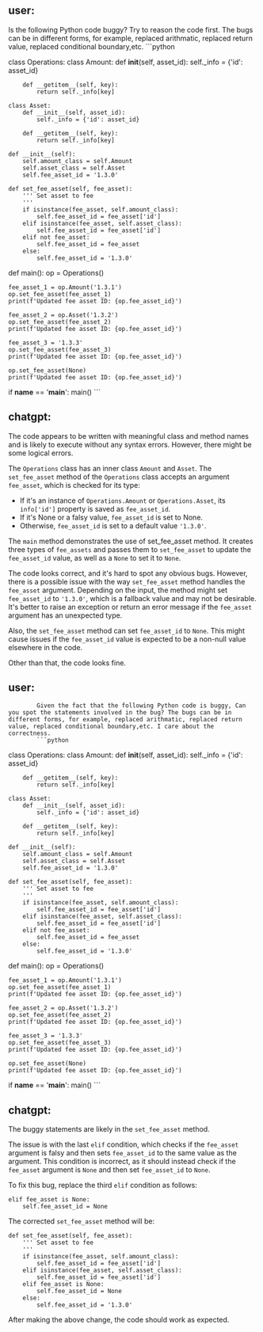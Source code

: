 

## user: 

Is the following Python code buggy? Try to reason the code first. The bugs can be in different forms, for example, replaced arithmatic, replaced return value, replaced conditional boundary,etc.
            ```python
            











class Operations:
    class Amount:
        def __init__(self, asset_id):
            self._info = {'id': asset_id}
        
        def __getitem__(self, key):
            return self._info[key]
    
    class Asset:
        def __init__(self, asset_id):
            self._info = {'id': asset_id}
        
        def __getitem__(self, key):
            return self._info[key]
    
    def __init__(self):
        self.amount_class = self.Amount
        self.asset_class = self.Asset
        self.fee_asset_id = '1.3.0'
    
    def set_fee_asset(self, fee_asset):
        ''' Set asset to fee
        '''
        if isinstance(fee_asset, self.amount_class):
            self.fee_asset_id = fee_asset['id']
        elif isinstance(fee_asset, self.asset_class):
            self.fee_asset_id = fee_asset['id']
        elif not fee_asset:
            self.fee_asset_id = fee_asset
        else:
            self.fee_asset_id = '1.3.0'


def main():
    op = Operations()
    
    fee_asset_1 = op.Amount('1.3.1')
    op.set_fee_asset(fee_asset_1)
    print(f'Updated fee asset ID: {op.fee_asset_id}')
    
    fee_asset_2 = op.Asset('1.3.2')
    op.set_fee_asset(fee_asset_2)
    print(f'Updated fee asset ID: {op.fee_asset_id}')
    
    fee_asset_3 = '1.3.3'
    op.set_fee_asset(fee_asset_3)
    print(f'Updated fee asset ID: {op.fee_asset_id}')
    
    op.set_fee_asset(None)
    print(f'Updated fee asset ID: {op.fee_asset_id}')


if __name__ == '__main__':
    main()
            ```
            

## chatgpt: 

The code appears to be written with meaningful class and method names and is likely to execute without any syntax errors. However, there might be some logical errors.

The `Operations` class has an inner class `Amount` and `Asset`. The `set_fee_asset` method of the `Operations` class accepts an argument `fee_asset`, which is checked for its type:
- If it's an instance of `Operations.Amount` or `Operations.Asset`, its `info['id']` property is saved as `fee_asset_id`.
- If it's None or a falsy value, `fee_asset_id` is set to None.
- Otherwise, `fee_asset_id` is set to a default value `'1.3.0'`.

The `main` method demonstrates the use of set_fee_asset method. It creates three types of `fee_assets` and passes them to `set_fee_asset` to update the `fee_asset_id` value, as well as a `None` to set it to `None`. 

The code looks correct, and it's hard to spot any obvious bugs. However, there is a possible issue with the way `set_fee_asset` method handles the `fee_asset` argument. Depending on the input, the method might set `fee_asset_id` to `'1.3.0'`, which is a fallback value and may not be desirable. It's better to raise an exception or return an error message if the `fee_asset` argument has an unexpected type.

Also, the `set_fee_asset` method can set `fee_asset_id` to `None`. This might cause issues if the `fee_asset_id` value is expected to be a non-null value elsewhere in the code. 

Other than that, the code looks fine.

## user: 


            Given the fact that the following Python code is buggy, Can you spot the statements involved in the bug? The bugs can be in different forms, for example, replaced arithmatic, replaced return value, replaced conditional boundary,etc. I care about the correctness.
            ```python
            











class Operations:
    class Amount:
        def __init__(self, asset_id):
            self._info = {'id': asset_id}
        
        def __getitem__(self, key):
            return self._info[key]
    
    class Asset:
        def __init__(self, asset_id):
            self._info = {'id': asset_id}
        
        def __getitem__(self, key):
            return self._info[key]
    
    def __init__(self):
        self.amount_class = self.Amount
        self.asset_class = self.Asset
        self.fee_asset_id = '1.3.0'
    
    def set_fee_asset(self, fee_asset):
        ''' Set asset to fee
        '''
        if isinstance(fee_asset, self.amount_class):
            self.fee_asset_id = fee_asset['id']
        elif isinstance(fee_asset, self.asset_class):
            self.fee_asset_id = fee_asset['id']
        elif not fee_asset:
            self.fee_asset_id = fee_asset
        else:
            self.fee_asset_id = '1.3.0'


def main():
    op = Operations()
    
    fee_asset_1 = op.Amount('1.3.1')
    op.set_fee_asset(fee_asset_1)
    print(f'Updated fee asset ID: {op.fee_asset_id}')
    
    fee_asset_2 = op.Asset('1.3.2')
    op.set_fee_asset(fee_asset_2)
    print(f'Updated fee asset ID: {op.fee_asset_id}')
    
    fee_asset_3 = '1.3.3'
    op.set_fee_asset(fee_asset_3)
    print(f'Updated fee asset ID: {op.fee_asset_id}')
    
    op.set_fee_asset(None)
    print(f'Updated fee asset ID: {op.fee_asset_id}')


if __name__ == '__main__':
    main()
            ```
            

## chatgpt: 

The buggy statements are likely in the `set_fee_asset` method.

The issue is with the last `elif` condition, which checks if the `fee_asset` argument is falsy and then sets `fee_asset_id` to the same value as the argument. This condition is incorrect, as it should instead check if the `fee_asset` argument is `None` and then set `fee_asset_id` to `None`.

To fix this bug, replace the third `elif` condition as follows:
```
elif fee_asset is None:
    self.fee_asset_id = None
``` 

The corrected `set_fee_asset` method will be:
```
def set_fee_asset(self, fee_asset):
    ''' Set asset to fee
    '''
    if isinstance(fee_asset, self.amount_class):
        self.fee_asset_id = fee_asset['id']
    elif isinstance(fee_asset, self.asset_class):
        self.fee_asset_id = fee_asset['id']
    elif fee_asset is None:
        self.fee_asset_id = None
    else:
        self.fee_asset_id = '1.3.0'
``` 

After making the above change, the code should work as expected.